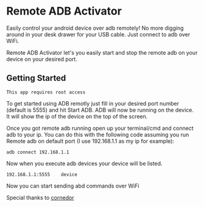 # Remote ADB Activator

Easily control your android device over adb remotely! No more digging around in your desk drawer for your USB cable. Just connect to adb over WiFi. 

Remote ADB Activator let's you easily start and stop the remote adb on your device on your desired port.

## Getting Started

``` This app requires root access ```

To get started using ADB remotly just fill in your desired port number (default is 5555) and hit Start ADB.
ADB will now be running on the device. It will show the ip of the device on the top of the screen. 

Once you got remote adb running open up your terminal/cmd and connect adb to your ip.
You can do this with the following code assuming you run Remote adb on default port (I use 192.168.1.1 as my ip for example):

``` adb connect 192.168.1.1 ```

Now when you execute adb devices your device will be listed.

``` List of devices attached 
192.168.1.1:5555	device
```
Now you can start sending abd commands over WiFi


Special thanks to [cornedor](https://github.com/cornedor)
